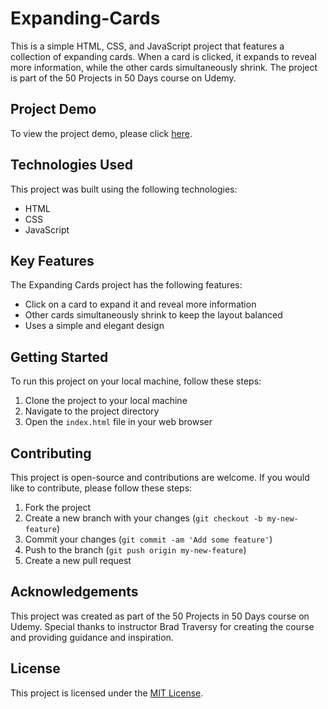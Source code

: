 # Expanding-Cards

This is a simple HTML, CSS, and JavaScript project that features a collection of expanding cards. When a card is clicked, it expands to reveal more information, while the other cards simultaneously shrink. The project is part of the 50 Projects in 50 Days course on Udemy.

## Project Demo

To view the project demo, please click [here](https://50projects50days.com/projects/expanding-cards/).

## Technologies Used

This project was built using the following technologies:

- HTML
- CSS
- JavaScript

## Key Features

The Expanding Cards project has the following features:

- Click on a card to expand it and reveal more information
- Other cards simultaneously shrink to keep the layout balanced
- Uses a simple and elegant design

## Getting Started

To run this project on your local machine, follow these steps:

1. Clone the project to your local machine
2. Navigate to the project directory
3. Open the `index.html` file in your web browser

## Contributing

This project is open-source and contributions are welcome. If you would like to contribute, please follow these steps:

1. Fork the project
2. Create a new branch with your changes (`git checkout -b my-new-feature`)
3. Commit your changes (`git commit -am 'Add some feature'`)
4. Push to the branch (`git push origin my-new-feature`)
5. Create a new pull request

## Acknowledgements

This project was created as part of the 50 Projects in 50 Days course on Udemy. Special thanks to instructor Brad Traversy for creating the course and providing guidance and inspiration.

## License

This project is licensed under the [MIT License](https://opensource.org/licenses/MIT).

